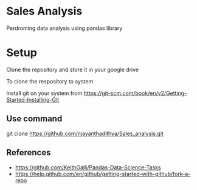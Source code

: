 # Sales Analysis
Perdroming data analysis using pandas library

# Setup

Clone the repository and store it in your google drive

To clone  the respository to system

Install git on your system from 
https://git-scm.com/book/en/v2/Getting-Started-Installing-Git

## Use command
git clone https://github.com/njayanthadithya/Sales_analysis.git

## References
* https://github.com/KeithGalli/Pandas-Data-Science-Tasks
* https://help.github.com/en/github/getting-started-with-github/fork-a-repo

